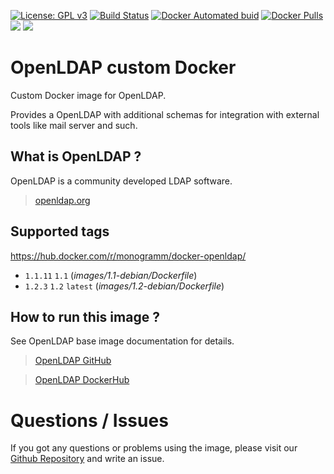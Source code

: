 
[uri_license]: http://www.gnu.org/licenses/gpl.html
[uri_license_image]: https://img.shields.io/badge/License-GPL%20v3-blue.svg

[![License: GPL v3][uri_license_image]][uri_license]
[![Build Status](https://travis-ci.org/Monogramm/docker-openldap.svg)](https://travis-ci.org/Monogramm/docker-openldap)
[![Docker Automated buid](https://img.shields.io/docker/cloud/build/monogramm/docker-openldap.svg)](https://hub.docker.com/r/monogramm/docker-openldap/)
[![Docker Pulls](https://img.shields.io/docker/pulls/monogramm/docker-openldap.svg)](https://hub.docker.com/r/monogramm/docker-openldap/)
[![](https://images.microbadger.com/badges/version/monogramm/docker-openldap.svg)](https://microbadger.com/images/monogramm/docker-openldap)
[![](https://images.microbadger.com/badges/image/monogramm/docker-openldap.svg)](https://microbadger.com/images/monogramm/docker-openldap)

# OpenLDAP custom Docker

Custom Docker image for OpenLDAP.

Provides a OpenLDAP with additional schemas for integration with external tools like mail server and such.

## What is OpenLDAP ?

OpenLDAP is a community developed LDAP software.

> [openldap.org](http://www.openldap.org/)

## Supported tags

https://hub.docker.com/r/monogramm/docker-openldap/

-	`1.1.11` `1.1` (*images/1.1-debian/Dockerfile*)
-	`1.2.3` `1.2` `latest` (*images/1.2-debian/Dockerfile*)

## How to run this image ?

See OpenLDAP base image documentation for details.

> [OpenLDAP GitHub](https://github.com/osixia/docker-openldap)

> [OpenLDAP DockerHub](https://hub.docker.com/r/osixia/openldap/)

# Questions / Issues
If you got any questions or problems using the image, please visit our [Github Repository](https://github.com/Monogramm/docker-openldap) and write an issue.
